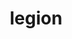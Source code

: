 ---
title: "legion"
layout: cache
categories: [package, develop-2023-05-21]
meta: {"versions": ["23.03.0"], "compilers": ["gcc@=11.1.0", "oneapi@=2023.0.0"], "oss": ["ubuntu20.04"], "platforms": ["linux"], "targets": ["ppc64le", "x86_64", "x86_64_v3"], "stacks": ["e4s", "e4s-oneapi", "e4s-power", "root"], "num_specs": 3, "num_specs_by_stack": {"e4s-power": 1, "root": 3, "e4s-oneapi": 1, "e4s": 1}}
spec_details: [{"hash": "7tiyka3thk2ohpr35p26fe35rxaumzvn", "compiler": "gcc@=11.1.0", "versions": ["23.03.0"], "os": "ubuntu20.04", "platform": "linux", "target": "ppc64le", "variants": ["~bindings", "~bounds_checks", "build_system=cmake", "build_type=Release", "conduit=none", "~cuda", "cuda_arch=70", "~cuda_hijack", "~cuda_unsupported_compiler", "cxxstd=11", "~enable_tls", "~fortran", "~gasnet_debug", "gasnet_root=none", "generator=make", "~hdf5", "~hwloc", "~ipo", "~kokkos", "+libdl", "max_dims=3", "max_fields=512", "network=none", "~openmp", "output_level=warning", "~papi", "~privilege_checks", "~python", "~redop_complex", "~rocm", "~shared", "~spy", "+zlib"], "stacks": ["e4s-power", "root"], "size": "-", "tarball": "https://binaries.spack.io/releases/develop-2023-05-21/build_cache/linux-ubuntu20.04-ppc64le/gcc-11.1.0/legion-23.03.0/linux-ubuntu20.04-ppc64le-gcc-11.1.0-legion-23.03.0-7tiyka3thk2ohpr35p26fe35rxaumzvn.spack"}, {"hash": "izmzkbdffxvtemh746sxmn2ynq2inykp", "compiler": "oneapi@=2023.0.0", "versions": ["23.03.0"], "os": "ubuntu20.04", "platform": "linux", "target": "x86_64", "variants": ["~bindings", "~bounds_checks", "build_system=cmake", "build_type=Release", "conduit=none", "~cuda", "cuda_arch=70", "~cuda_hijack", "~cuda_unsupported_compiler", "cxxstd=11", "~enable_tls", "~fortran", "~gasnet_debug", "gasnet_root=none", "generator=make", "~hdf5", "~hwloc", "~ipo", "~kokkos", "+libdl", "max_dims=3", "max_fields=512", "network=none", "~openmp", "output_level=warning", "~papi", "~privilege_checks", "~python", "~redop_complex", "~rocm", "~shared", "~spy", "+zlib"], "stacks": ["e4s-oneapi", "root"], "size": "-", "tarball": "https://binaries.spack.io/releases/develop-2023-05-21/build_cache/linux-ubuntu20.04-x86_64/oneapi-2023.0.0/legion-23.03.0/linux-ubuntu20.04-x86_64-oneapi-2023.0.0-legion-23.03.0-izmzkbdffxvtemh746sxmn2ynq2inykp.spack"}, {"hash": "4j57rz3gns3bwoobmxjmh5zkfy4f23p2", "compiler": "gcc@=11.1.0", "versions": ["23.03.0"], "os": "ubuntu20.04", "platform": "linux", "target": "x86_64_v3", "variants": ["~bindings", "~bounds_checks", "build_system=cmake", "build_type=Release", "conduit=none", "~cuda", "cuda_arch=80", "~cuda_hijack", "~cuda_unsupported_compiler", "cxxstd=11", "~enable_tls", "~fortran", "~gasnet_debug", "gasnet_root=none", "generator=make", "~hdf5", "~hwloc", "~ipo", "~kokkos", "+libdl", "max_dims=3", "max_fields=512", "network=none", "~openmp", "output_level=warning", "~papi", "~privilege_checks", "~python", "~redop_complex", "~rocm", "~shared", "~spy", "+zlib"], "stacks": ["e4s", "root"], "size": "-", "tarball": "https://binaries.spack.io/releases/develop-2023-05-21/build_cache/linux-ubuntu20.04-x86_64_v3/gcc-11.1.0/legion-23.03.0/linux-ubuntu20.04-x86_64_v3-gcc-11.1.0-legion-23.03.0-4j57rz3gns3bwoobmxjmh5zkfy4f23p2.spack"}]
---